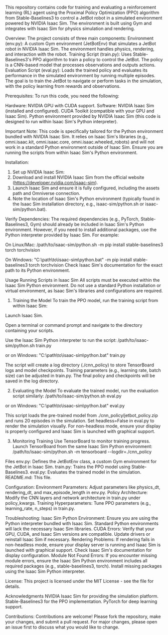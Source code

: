 This repository contains code for training and evaluating a reinforcement learning (RL) agent using the Proximal Policy Optimization (PPO) algorithm from Stable-Baselines3 to control a JetBot robot in a simulated environment powered by NVIDIA Isaac Sim. The environment is built using Gym and integrates with Isaac Sim for physics simulation and rendering.

Overview:
The project consists of three main components:
Environment (env.py): A custom Gym environment (JetBotEnv) that simulates a JetBot robot in NVIDIA Isaac Sim. The environment handles physics, rendering, and interaction with the robot.
Training Script (train.py): Uses Stable-Baselines3's PPO algorithm to train a policy to control the JetBot. The policy is a CNN-based model that processes observations and outputs actions.
Evaluation Script (eval.py): Loads the trained policy and evaluates its performance in the simulated environment by running multiple episodes.
The goal is to train the JetBot to navigate or perform tasks in the simulation, with the policy learning from rewards and observations.

Prerequisites:
To run this code, you need the following:

Hardware: NVIDIA GPU with CUDA support.
Software:
NVIDIA Isaac Sim (installed and configured).
CUDA Toolkit (compatible with your GPU and Isaac Sim).
Python environment provided by NVIDIA Isaac Sim (this code is designed to run within Isaac Sim's Python interpreter).

Important Note:
This code is specifically tailored for the Python environment bundled with NVIDIA Isaac Sim. It relies on Isaac Sim's libraries (e.g., omni.isaac.kit, omni.isaac.core, omni.isaac.wheeled_robots) and will not work in a standard Python environment outside of Isaac Sim. Ensure you are running the scripts from within Isaac Sim's Python environment.

Installation:
1. Set up NVIDIA Isaac Sim:
2. Download and install NVIDIA Isaac Sim from the official website (https://developer.nvidia.com/isaac-sim).
3. Launch Isaac Sim and ensure it is fully configured, including the assets path and Omniverse connection.
4. Note the location of Isaac Sim's Python environment (typically found in the Isaac Sim installation directory,
   e.g., isaac-sim/python.sh or isaac-sim/python.bat).

Verify Dependencies:
The required dependencies (e.g., PyTorch, Stable-Baselines3, Gym) should already be included in Isaac Sim's Python environment. However, if you need to install additional packages, use the Python interpreter provided by Isaac Sim. For example:

On Linux/Mac:
/path/to/isaac-sim/python.sh -m pip install stable-baselines3 torch torchvision

On Windows:
"C:\path\to\isaac-sim\python.bat" -m pip install stable-baselines3 torch torchvision
Check Isaac Sim's documentation for the exact path to its Python environment.

Usage
Running Scripts in Isaac Sim
All scripts must be executed within the Isaac Sim Python environment. Do not use a standard Python installation or virtual environment, as Isaac Sim's libraries and configurations are required.

1. Training the Model
To train the PPO model, run the training script from within Isaac Sim:

Launch Isaac Sim.

Open a terminal or command prompt and navigate to the directory containing your scripts.

Use the Isaac Sim Python interpreter to run the script:
/path/to/isaac-sim/python.sh train.py

or on Windows:
"C:\path\to\isaac-sim\python.bat" train.py

The script will create a log directory (./cnn_policy) to store TensorBoard logs and model checkpoints.
Training parameters (e.g., learning rate, batch size) can be adjusted in train.py.
The final policy and checkpoints will be saved in the log directory.


2. Evaluating the Model
To evaluate the trained model, run the evaluation script similarly:
/path/to/isaac-sim/python.sh eval.py

or on Windows:
"C:\path\to\isaac-sim\python.bat" eval.py

This script loads the pre-trained model from ./cnn_policy/jetbot_policy.zip and runs 20 episodes in the simulation.
Set headless=False in eval.py to render the simulation visually. For non-headless mode, ensure your display is properly configured and Isaac Sim is launched with graphical support.


3. Monitoring Training
Use TensorBoard to monitor training progress. Launch TensorBoard from the same Isaac Sim Python environment:
/path/to/isaac-sim/python.sh -m tensorboard --logdir=./cnn_policy


Files
env.py: Defines the JetBotEnv class, a custom Gym environment for the JetBot in Isaac Sim.
train.py: Trains the PPO model using Stable-Baselines3.
eval.py: Evaluates the trained model in the simulation.
README.md: This file.


Configuration:
Environment Parameters: Adjust parameters like physics_dt, rendering_dt, and max_episode_length in env.py.
Policy Architecture: Modify the CNN layers and network architecture in train.py under policy_kwargs.
Training Hyperparameters: Tune PPO parameters (e.g., learning_rate, n_steps) in train.py.


Troubleshooting:
Isaac Sim Python Environment: Ensure you are using the Python interpreter bundled with Isaac Sim. Standard Python environments will lack the necessary Isaac Sim libraries.
CUDA Errors: Verify that your GPU, CUDA, and Isaac Sim versions are compatible. Update drivers or reinstall Isaac Sim if necessary.
Rendering Problems: If rendering fails in non-headless mode, ensure your display server is running and Isaac Sim is launched with graphical support. Check Isaac Sim's documentation for display configuration.
Module Not Found Errors: If you encounter missing module errors, ensure the Isaac Sim Python environment includes all required packages (e.g., stable-baselines3, torch). Install missing packages using the Isaac Sim Python interpreter.


License:
This project is licensed under the MIT License - see the  file for details.

Acknowledgments
NVIDIA Isaac Sim for providing the simulation platform.
Stable-Baselines3 for the PPO implementation.
PyTorch for deep learning support.


Contributions:
Contributions are welcome! Please fork the repository, make your changes, and submit a pull request. For major changes, please open an issue first to discuss what you would like to change.
